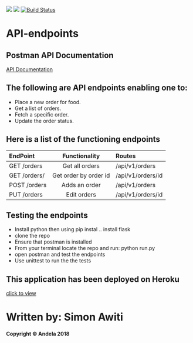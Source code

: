 <a href="https://codeclimate.com/github/codeclimate/codeclimate/maintainability"><img src="https://api.codeclimate.com/v1/badges/a99a88d28ad37a79dbf6/maintainability" /></a>
<a href="https://codeclimate.com/github/codeclimate/codeclimate/test_coverage"><img src="https://api.codeclimate.com/v1/badges/a99a88d28ad37a79dbf6/test_coverage" /></a>
[![Build Status](https://travis-ci.org/SimonAwiti/API-endpoints.svg?branch=master)](https://travis-ci.org/SimonAwiti/API-endpoints)


# API-endpoints

## Postman API Documentation
[API Documentation](https://documenter.getpostman.com/view/5353857/RWgjZhQb)

## The following are API endpoints enabling one to: 
* Place a new order for food.
* Get a list of orders.
* Fetch a specific order.
* Update the order status.
## Here is a list of the functioning endpoints

| EndPoint                | Functionality        | Routes            |
| :---                    |     :---:            | :---              |
| GET /orders             | Get all orders       | /api/v1/orders    |
| GET /orders/<orderId>   | Get order by order id| /api/v1/orders/id |
| POST /orders            | Adds an order        | /api/v1/orders    |
| PUT /orders             | Edit orders          | /api/v1/orders/id |
  
## Testing the endpoints

* Install python then using pip instal .. install flask
* clone the repo
* Ensure that postman is installed
* From your terminal locate the repo and run: python run.py
* open postman and test the endpoints
* Use unittest to run the the tests

## This application has been deployed on Heroku 
[click to view](https://dashboard.heroku.com/apps/fast-food-ap/logs)

# Written by: Simon Awiti
#### Copyright © Andela 2018 
